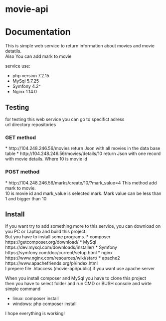 # movie-api
<h1>Documentation</h1>

This is simple web service to return information about movies and movie detatils. <br>
Also You can add mark to movie <br>

service use:
* php version 7.2.15
* MySql 5.7.25
* Symfony 4.2^
* Nginx 1.14.0

<h2>Testing</h2>
for testing this web service you can go to specifict adress <br>
url directory repositories <br>
<h3>GET method</h3>
* http://104.248.246.56/movies return Json with all movies in the data base table
* http://104.248.246.56/movies/details/10 return Json with one record with movie details. Where 10 is movie id  
<h3>POST method</h3>
* http://104.248.246.56/marks/create/10/?mark_value=4 This method add mark to movie. <br>
10 is movie id and mark_value is selected mark. Mark value can be less than 1 and bigger than 10

<h2>Install</h2>
If you want try to add something more to this service, you can download on you PC or Laptop and build this project. <br>
But you have to install some programs. 
* composer https://getcomposer.org/download/
* MySql https://dev.mysql.com/downloads/installer/
* Symfony https://symfony.com/doc/current/setup.html
* nginx https://www.nginx.com/resources/wiki/start/
* apache2 https://www.apachefriends.org/pl/index.html <br> I prepere file .htaccess (movie-api/public) if you want use apache server 

When you install composer and MySql you have to clone this project<br>
then you have to select folder and run CMD or BUSH console and wirte simple command
* linux: composer install 
* windows: php composer install

I hope everything is working!<br>


 

 
